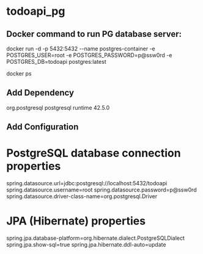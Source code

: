 # todoapi_pg

## Docker command to run PG database server: ##

docker run -d -p 5432:5432 --name postgres-container -e POSTGRES_USER=root -e POSTGRES_PASSWORD=p@ssw0rd -e POSTGRES_DB=todoapi postgres:latest

docker ps

## Add Dependency ##

<dependency>
    <groupId>org.postgresql</groupId>
    <artifactId>postgresql</artifactId>
    <scope>runtime</scope>
    <version>42.5.0</version>
</dependency>

## Add Configuration ##

# PostgreSQL database connection properties
spring.datasource.url=jdbc:postgresql://localhost:5432/todoapi
spring.datasource.username=root
spring.datasource.password=p@ssw0rd
spring.datasource.driver-class-name=org.postgresql.Driver

# JPA (Hibernate) properties
spring.jpa.database-platform=org.hibernate.dialect.PostgreSQLDialect
spring.jpa.show-sql=true
spring.jpa.hibernate.ddl-auto=update

